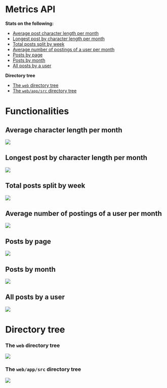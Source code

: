# Metrics API

**Stats on the following:**
- [Average post character length per month](#average-post-character-length-per-month)
- [Longest post by character length per month](#longest-post-by-character-length-per-month)
- [Total posts split by week](#total-posts-split-by-week)
- [Average number of postings of a user per month](#average-number-of-postings-of-a-user-per-month)
- [Posts by page](#posts-by-page)
- [Posts by month](#posts-by-month)
- [All posts by a user](#all-posts-by-a-user)

**Directory tree**
- [The `web` directory tree](#the-web-directory-tree)
- [The `web/app/src` directory tree](#the-web-app-src-directory-tree)

# Functionalities

## Average character length per month

![](public/img/smapi-avg-char-month.png)


## Longest post by character length per month

![](public/img/smapi-longest-post-month.png)

## Total posts split by week

![](public/img/smapi-total-posts-week.png)

## Average number of postings of a user per month

![](public/img/smapi-avg-post-user-month.png)

## Posts by page

![](public/img/smapi-posts-page.png)

## Posts by month

![](public/img/smapi-posts-by-month.png)

## All posts by a user

![](public/img/smapi-all-user-posts.png)


# Directory tree

### The `web` directory tree

![](public/img/web-dir-tree.png)


### The `web/app/src` directory tree

![](public/img/web-app-src-tree.png)
